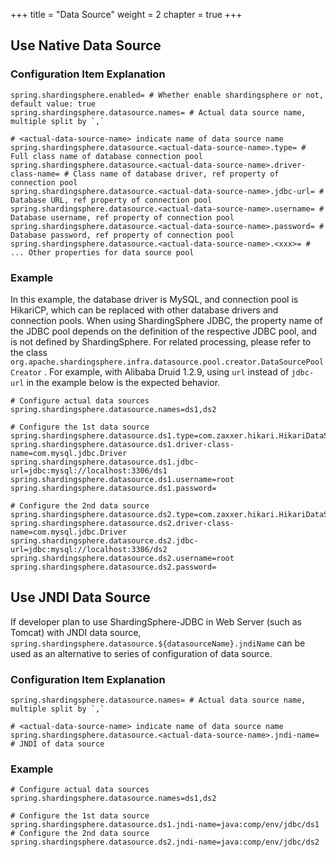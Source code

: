 +++
title = "Data Source"
weight = 2
chapter = true
+++

## Use Native Data Source

### Configuration Item Explanation

```properties
spring.shardingsphere.enabled= # Whether enable shardingsphere or not, default value: true
spring.shardingsphere.datasource.names= # Actual data source name, multiple split by `,`

# <actual-data-source-name> indicate name of data source name
spring.shardingsphere.datasource.<actual-data-source-name>.type= # Full class name of database connection pool
spring.shardingsphere.datasource.<actual-data-source-name>.driver-class-name= # Class name of database driver, ref property of connection pool
spring.shardingsphere.datasource.<actual-data-source-name>.jdbc-url= # Database URL, ref property of connection pool
spring.shardingsphere.datasource.<actual-data-source-name>.username= # Database username, ref property of connection pool
spring.shardingsphere.datasource.<actual-data-source-name>.password= # Database password, ref property of connection pool
spring.shardingsphere.datasource.<actual-data-source-name>.<xxx>= # ... Other properties for data source pool
```

### Example

In this example, the database driver is MySQL, and connection pool is HikariCP, which can be replaced with other database drivers and connection pools. When using ShardingSphere JDBC, the property name of the JDBC pool depends on the definition of the respective JDBC pool, and is not defined by ShardingSphere. For related processing, please refer to the class `org.apache.shardingsphere.infra.datasource.pool.creator.DataSourcePoolCreator` . For example, with Alibaba Druid 1.2.9, using `url` instead of `jdbc-url` in the example below is the expected behavior.

```properties
# Configure actual data sources
spring.shardingsphere.datasource.names=ds1,ds2

# Configure the 1st data source
spring.shardingsphere.datasource.ds1.type=com.zaxxer.hikari.HikariDataSource
spring.shardingsphere.datasource.ds1.driver-class-name=com.mysql.jdbc.Driver
spring.shardingsphere.datasource.ds1.jdbc-url=jdbc:mysql://localhost:3306/ds1
spring.shardingsphere.datasource.ds1.username=root
spring.shardingsphere.datasource.ds1.password=

# Configure the 2nd data source
spring.shardingsphere.datasource.ds2.type=com.zaxxer.hikari.HikariDataSource
spring.shardingsphere.datasource.ds2.driver-class-name=com.mysql.jdbc.Driver
spring.shardingsphere.datasource.ds2.jdbc-url=jdbc:mysql://localhost:3306/ds2
spring.shardingsphere.datasource.ds2.username=root
spring.shardingsphere.datasource.ds2.password=
```

## Use JNDI Data Source

If developer plan to use ShardingSphere-JDBC in Web Server (such as Tomcat) with JNDI data source,
`spring.shardingsphere.datasource.${datasourceName}.jndiName` can be used as an alternative to series of configuration of data source.

### Configuration Item Explanation

```properties
spring.shardingsphere.datasource.names= # Actual data source name, multiple split by `,`

# <actual-data-source-name> indicate name of data source name
spring.shardingsphere.datasource.<actual-data-source-name>.jndi-name= # JNDI of data source
```

### Example

```properties
# Configure actual data sources
spring.shardingsphere.datasource.names=ds1,ds2

# Configure the 1st data source
spring.shardingsphere.datasource.ds1.jndi-name=java:comp/env/jdbc/ds1
# Configure the 2nd data source
spring.shardingsphere.datasource.ds2.jndi-name=java:comp/env/jdbc/ds2
```

